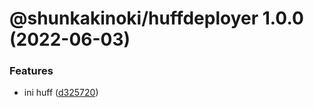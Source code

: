 # @shunkakinoki/huffdeployer 1.0.0 (2022-06-03)

### Features

- ini huff ([d325720](https://github.com/shunkakinoki/contracts/commit/d32572093e6edf716844c7db3d6224bdcac216cb))
